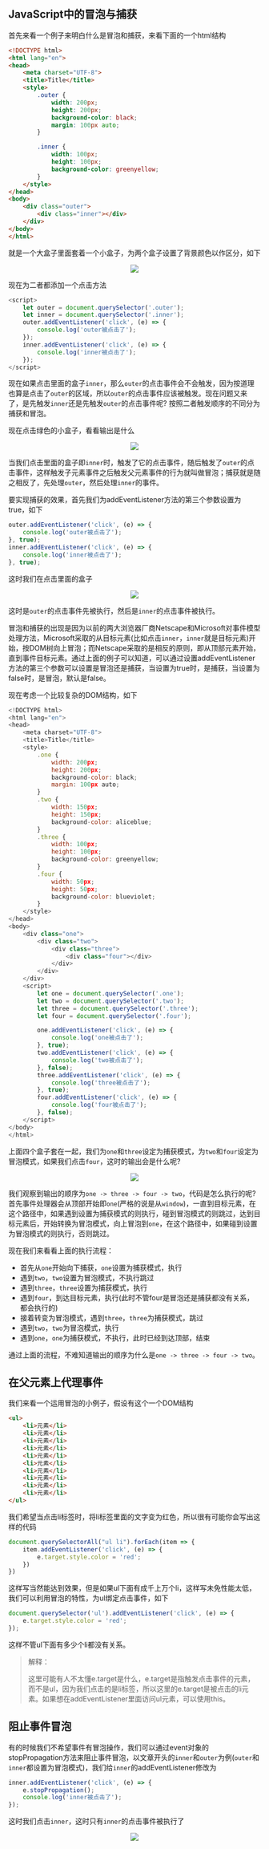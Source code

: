 ## JavaScript中的冒泡与捕获

首先来看一个例子来明白什么是冒泡和捕获，来看下面的一个html结构

```html
<!DOCTYPE html>
<html lang="en">
<head>
    <meta charset="UTF-8">
    <title>Title</title>
    <style>
        .outer {
            width: 200px;
            height: 200px;
            background-color: black;
            margin: 100px auto;
        }

        .inner {
            width: 100px;
            height: 100px;
            background-color: greenyellow;
        }
    </style>
</head>
<body>
    <div class="outer">
        <div class="inner"></div>
    </div>
</body>
</html>
```

就是一个大盒子里面套着一个小盒子，为两个盒子设置了背景颜色以作区分，如下

<center>
    <img src="https://gitee.com/lastknightcoder/blogimage/raw/master/img/2020-03-17_150014.png"/>
</center>

现在为二者都添加一个点击方法

```javascript
<script>
    let outer = document.querySelector('.outer');
    let inner = document.querySelector('.inner');
    outer.addEventListener('click', (e) => {
        console.log('outer被点击了');
    });
    inner.addEventListener('click', (e) => {
        console.log('inner被点击了');
    });
</script>
```

现在如果点击里面的盒子`inner`，那么`outer`的点击事件会不会触发，因为按道理也算是点击了`outer`的区域，所以`outer`的点击事件应该被触发。现在问题又来了，是先触发`inner`还是先触发`outer`的点击事件呢? 按照二者触发顺序的不同分为捕获和冒泡。



现在点击绿色的小盒子，看看输出是什么

<center>
    <img src="https://gitee.com/lastknightcoder/blogimage/raw/master/img/2020-03-17-15-09.gif"/>
</center>

当我们点击里面的盒子即`inner`时，触发了它的点击事件，随后触发了`outer`的点击事件，这样触发子元素事件之后触发父元素事件的行为就叫做冒泡；捕获就是随之相反了，先处理`outer`，然后处理`inner`的事件。



要实现捕获的效果，首先我们为addEventListener方法的第三个参数设置为true，如下

```javascript
outer.addEventListener('click', (e) => {
    console.log('outer被点击了');
}, true);
inner.addEventListener('click', (e) => {
    console.log('inner被点击了');
}, true);
```

这时我们在点击里面的盒子

<center>
    <img src="https://gitee.com/lastknightcoder/blogimage/raw/master/img/2020-03-17-15-17.gif"/>
</center>

这时是`outer`的点击事件先被执行，然后是`inner`的点击事件被执行。



冒泡和捕获的出现是因为以前的两大浏览器厂商Netscape和Microsoft对事件模型处理方法，Microsoft采取的从目标元素(比如点击`inner`，`inner`就是目标元素)开始，按DOM树向上冒泡；而Netscape采取的是相反的原则，即从顶部元素开始，直到事件目标元素。通过上面的例子可以知道，可以通过设置addEventListener方法的第三个参数可以设置是冒泡还是捕获，当设置为true时，是捕获，当设置为false时，是冒泡，默认是false。



现在考虑一个比较复杂的DOM结构，如下

```javascript
<!DOCTYPE html>
<html lang="en">
<head>
    <meta charset="UTF-8">
    <title>Title</title>
    <style>
        .one {
            width: 200px;
            height: 200px;
            background-color: black;
            margin: 100px auto;
        }
        .two {
            width: 150px;
            height: 150px;
            background-color: aliceblue;
        }
        .three {
            width: 100px;
            height: 100px;
            background-color: greenyellow;
        }
        .four {
            width: 50px;
            height: 50px;
            background-color: blueviolet;
        }
    </style>
</head>
<body>
    <div class="one">
        <div class="two">
            <div class="three">
                <div class="four"></div>
            </div>
        </div>
    </div>
    <script>
        let one = document.querySelector('.one');
        let two = document.querySelector('.two');
        let three = document.querySelector('.three');
        let four = document.querySelector('.four');

        one.addEventListener('click', (e) => {
            console.log('one被点击了');
        }, true);
        two.addEventListener('click', (e) => {
            console.log('two被点击了');
        }, false);
        three.addEventListener('click', (e) => {
            console.log('three被点击了');
        }, true);
        four.addEventListener('click', (e) => {
            console.log('four被点击了');
        }, false);
    </script>
</body>
</html>
```

上面四个盒子套在一起，我们为`one`和`three`设定为捕获模式，为`two`和`four`设定为冒泡模式，如果我们点击`four`，这时的输出会是什么呢?

<center>
    <img src="https://gitee.com/lastknightcoder/blogimage/raw/master/img/2020-03-17-15-50.gif"/>
</center>

我们观察到输出的顺序为`one -> three -> four -> two`，代码是怎么执行的呢? 首先事件处理器会从顶部开始即`one`(严格的说是从`window`)，一直到目标元素，在这个路径中，如果遇到设置为捕获模式的则执行，碰到冒泡模式的则跳过，达到目标元素后，开始转换为冒泡模式，向上冒泡到`one`，在这个路径中，如果碰到设置为冒泡模式的则执行，否则跳过。



现在我们来看看上面的执行流程：

- 首先从`one`开始向下捕获，`one`设置为捕获模式，执行
- 遇到`two`，`two`设置为冒泡模式，不执行跳过
- 遇到`three`，`three`设置为捕获模式，执行
- 遇到`four`，到达目标元素，执行(此时不管four是冒泡还是捕获都没有关系，都会执行的)
- 接着转变为冒泡模式，遇到`three`，`three`为捕获模式，跳过
- 遇到`two`，`two`为冒泡模式，执行
- 遇到`one`，`one`为捕获模式，不执行，此时已经到达顶部，结束

通过上面的流程，不难知道输出的顺序为什么是`one -> three -> four -> two`。

## 在父元素上代理事件

我们来看一个运用冒泡的小例子，假设有这个一个DOM结构

```html
<ul>
    <li>元素</li>
    <li>元素</li>
    <li>元素</li>
    <li>元素</li>
    <li>元素</li>
    <li>元素</li>
    <li>元素</li>
    <li>元素</li>
    <li>元素</li>
    <li>元素</li>
</ul>
```

我们希望当点击li标签时，将li标签里面的文字变为红色，所以很有可能你会写出这样的代码

```javascript
document.querySelectorAll("ul li").forEach(item => {
    item.addEventListener('click', (e) => {
        e.target.style.color = 'red';
    })
})
```

这样写当然能达到效果，但是如果ul下面有成千上万个li，这样写未免性能太低，我们可以利用冒泡的特性，为ul绑定点击事件，如下

```javascript
document.querySelector('ul').addEventListener('click', (e) => {
    e.target.style.color = 'red';
});
```

这样不管ul下面有多少个li都没有关系。

> 解释：
>
> 这里可能有人不太懂e.target是什么，e.target是指触发点击事件的元素，而不是ul，因为我们点击的是li标签，所以这里的e.target是被点击的li元素。如果想在addEventListener里面访问ul元素，可以使用this。

## 阻止事件冒泡

有的时候我们不希望事件有冒泡操作，我们可以通过event对象的stopPropagation方法来阻止事件冒泡，以文章开头的`inner`和`outer`为例(`outer`和`inner`都设置为冒泡模式)，我们给`inner`的addEventListener修改为

```javascript
inner.addEventListener('click', (e) => {
    e.stopPropagation();
    console.log('inner被点击了');
});
```

这时我们点击`inner`，这时只有`inner`的点击事件被执行了

<center>
    <img src="https://gitee.com/lastknightcoder/blogimage/raw/master/img/2020-03-17-16-22.gif"/>
</center>



<Disqus />